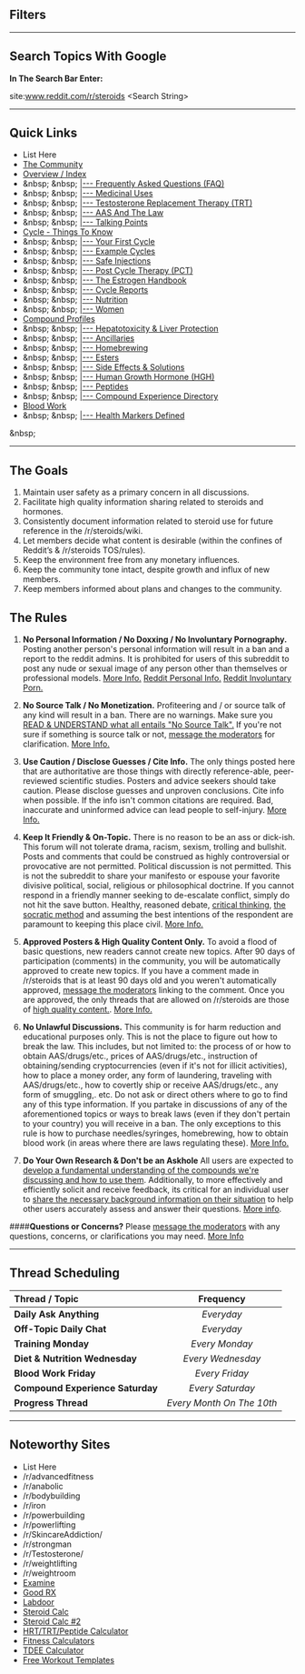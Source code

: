 Filters
------------------------------------

[](/r/steroids/search?q=flair%3Acycle&amp;restrict_sr=on&amp;sort=new#topiccycle)
[](/r/steroids/search?q=flair%3Abloodwork&amp;restrict_sr=on&amp;sort=new#topicbloodwork)
[](/r/steroids/search?q=flair%3Acompounds&amp;restrict_sr=on&amp;sort=new#topiccompounds)
[](/r/steroids/search?q=flair%3Ahelp&amp;restrict_sr=on&amp;sort=new#topichelp)
[](/r/steroids/search?q=flair%3Ahomebrew&amp;restrict_sr=on&amp;sort=new#topichomebrew)
[](/r/steroids/search?q=flair%3Anutrition&amp;restrict_sr=on&amp;sort=new#topicnutrition)
[](/r/steroids/search?q=flair%3Afemale&amp;restrict_sr=on&amp;sort=new#topicfemale)
[](/r/steroids/search?q=flair%3Aforum&amp;restrict_sr=on&amp;sort=new#topicforum)
[](/r/steroids/search?q=flair%3Aoff-topic&amp;restrict_sr=on&amp;sort=new#topicofftopic)
[](/r/steroids/search?q=flair%3Adiscussion&amp;restrict_sr=on&amp;sort=new#topicdiscussion)

***

Search Topics With Google
------------------------------------

**In The Search Bar Enter:**

site:www.reddit.com/r/steroids &lt;Search String&gt;

***

Quick Links
------------------------------------
* List Here
* [The Community](/steroids/index/subreddit_rules.md)
* [Overview / Index](/r/steroids/wiki)
* &amp;nbsp; &amp;nbsp; [|--- Frequently Asked Questions (FAQ)](/steroids/faq/list.md)
* &amp;nbsp; &amp;nbsp; [|--- Medicinal Uses](/steroids/medicinal/list.md)
* &amp;nbsp; &amp;nbsp; [|--- Testosterone Replacement Therapy (TRT)](/steroids/trt/list.md)
* &amp;nbsp; &amp;nbsp; [|--- AAS And The Law](/steroids/laws.md)
* &amp;nbsp; &amp;nbsp; [|--- Talking Points](/steroids/talkingpoints.md)  
* [Cycle - Things To Know](/steroids/thecycle/list.md)
* &amp;nbsp; &amp;nbsp; [|--- Your First Cycle](/steroids/your_first_cycle.md)
* &amp;nbsp; &amp;nbsp; [|--- Example Cycles](/steroids/thecycle/examples.md)
* &amp;nbsp; &amp;nbsp; [|--- Safe Injections](/steroids/thecycle/injecting.md)
* &amp;nbsp; &amp;nbsp; [|--- Post Cycle Therapy (PCT)](/steroids/thecycle/pct.md)
* &amp;nbsp; &amp;nbsp; [|--- The Estrogen Handbook](/steroids/the_estrogen_handbook.md)
* &amp;nbsp; &amp;nbsp; [|--- Cycle Reports](/steroids/reports/list.md)
* &amp;nbsp; &amp;nbsp; [|--- Nutrition](/steroids/nutrition.md)
* &amp;nbsp; &amp;nbsp; [|--- Women](/steroids/women.md)
* [Compound Profiles](/steroids/compounds/list.md)
* &amp;nbsp; &amp;nbsp; [|--- Hepatotoxicity &amp; Liver Protection](/steroids/hepatotoxicity.md)
* &amp;nbsp; &amp;nbsp; [|--- Ancillaries](/steroids/compounds/ancillaries.md)
* &amp;nbsp; &amp;nbsp; [|--- Homebrewing](/steroids/homebrew/list.md)
* &amp;nbsp; &amp;nbsp; [|--- Esters](/steroids/compounds/esters.md)
* &amp;nbsp; &amp;nbsp; [|--- Side Effects &amp; Solutions](/steroids/sides/list.md)
* &amp;nbsp; &amp;nbsp; [|--- Human Growth Hormone (HGH)](/steroids/growth_hormone.md)
* &amp;nbsp; &amp;nbsp; [|--- Peptides](/steroids/compounds/peptides.md)
* &amp;nbsp; &amp;nbsp; [|--- Compound Experience Directory](/steroids/compound_experience_threads.md)
* [Blood Work](/steroids/bloodwork/list.md) 
* &amp;nbsp; &amp;nbsp; [|--- Health Markers Defined](/steroids/bloodwork/health_markers.md)

&amp;nbsp;

***

The Goals
------------------------------  
1. Maintain user safety as a primary concern in all discussions.
2. Facilitate high quality information sharing related to steroids and hormones.
3. Consistently document information related to steroid use for future reference in the /r/steroids/wiki.
4. Let members decide what content is desirable (within the confines of Reddit’s &amp; /r/steroids TOS/rules). 
5. Keep the environment free from any monetary influences.
6. Keep the community tone intact, despite growth and influx of new members.
7. Keep members informed about plans and changes to the community.

The Rules  
---------------------
1. **No Personal Information / No Doxxing / No Involuntary Pornography.** Posting another person's personal information will result in a ban and a report to the reddit admins.  It is prohibited for users of this subreddit to post any nude or sexual image of any person other than themselves or professional models. [More Info.](/steroids/index/subreddit_rules.md#wiki_1._no_personal_information_.2F_no_doxxing_.2F_no_involuntary_pornography.) [Reddit Personal Info.](https://www.reddit.com/wiki/faq#wiki_is_posting_personal_information_ok.3F) [Reddit Involuntary Porn.](https://www.reddithelp.com/en/categories/rules-reporting/account-and-community-restrictions/do-not-post-involuntary-pornography)

2. **No Source Talk / No Monetization.** Profiteering and / or source talk of any kind will result in a ban.  There are no warnings. Make sure you [READ &amp; UNDERSTAND what all entails "No Source Talk".](/steroids/index/subreddit_rules.md#wiki_2._no_source_talk_.2F_no_monetization.) If you're not sure if something is source talk or not, [message the moderators](http://www.reddit.com/message/compose?to=%2Fr%2Fsteroids) for clarification. [More Info.](/r/steroids/wiki/index/subreddit_rules#wiki_2._no_source_talk_.2F_no_monetization.)

3. **Use Caution / Disclose Guesses / Cite Info.** The only things posted here that are authoritative are those things with directly reference-able, peer-reviewed scientific studies.  Posters and advice seekers should take caution. Please disclose guesses and unproven conclusions. Cite info when possible. If the info isn't common citations are required. Bad, inaccurate and uninformed advice can lead people to self-injury. [More Info.](/steroids/index/subreddit_rules.md#wiki_3._use_caution_.2F_disclose_guesses_.2F_cite_information)

4. **Keep It Friendly &amp; On-Topic.** There is no reason to be an ass or dick-ish. This forum will not tolerate drama, racism, sexism, trolling and bullshit. Posts and comments that could be construed as highly controversial or provocative are not permitted. Political discussion is not permitted. This is not the subreddit to share your manifesto or espouse your favorite divisive political, social, religious or philosophical doctrine. If you cannot respond in a friendly manner seeking to de-escalate conflict, simply do not hit the save button. Healthy, reasoned debate, [critical thinking](/steroids/critical_thinking.md), [the socratic method](http://en.wikipedia.org/wiki/Socratic_method) and assuming the best intentions of the respondent are paramount to keeping this place civil. [More Info.](/r/steroids/wiki/index/subreddit_rules#wiki_4._keep_it_friendly_and_on_topic.)

5. **Approved Posters &amp; High Quality Content Only.** To avoid a flood of basic questions, new readers cannot create new topics.  After 90 days of participation (comments) in the community, you will be automatically approved to create new topics. If you have a comment made in /r/steroids that is at least 90 days old and you weren't automatically approved, [message the moderators](http://www.reddit.com/message/compose?to=%2Fr%2Fsteroids) linking to the comment. Once you are approved, the only threads that are allowed on /r/steroids are those of [high quality content.](/steroids/index/subreddit_rules.md#wiki_what_is_low_quality_content.3F). [More Info.](/r/steroids/wiki/index/subreddit_rules#wiki_5._approved_posters_.26amp.3B_high_quality_content_only.)

6. **No Unlawful Discussions.** This community is for harm reduction and educational purposes only. This is not the place to figure out how to break the law. This includes, but not limited to: the process of or how to obtain AAS/drugs/etc., prices of AAS/drugs/etc., instruction of obtaining/sending cryptocurrencies (even if it's not for illicit activities), how to place a money order, any form of laundering, traveling with AAS/drugs/etc., how to covertly ship or receive AAS/drugs/etc., any form of smuggling,. etc. Do not ask or direct others where to go to find any of this type information. If you partake in discussions of any of the aforementioned topics or ways to break laws (even if they don't pertain to your country) you will receive in a ban. The only exceptions to this rule is how to purchase needles/syringes, homebrewing, how to obtain blood work (in areas where there are laws regulating these). [More Info.](/steroids/index/subreddit_rules.md#wiki_6._no_unlawful_discussions.)

7. **Do Your Own Research &amp; Don't be an Askhole** All users are expected to [develop a fundamental understanding of the compounds we're discussing and how to use them](/steroids/index/subreddit_rules.md#wiki_do_your_own_research). Additionally, to more effectively and efficiently solicit and receive feedback, its critical for an individual user to [share the necessary background information on their situation](https://www.reddit.com/r/steroids/wiki/index/subreddit_rules#wiki_don.27t_be_an_askhole) to help other users accurately assess and answer their questions. [More info](https://www.reddit.com/r/steroids/wiki/index/subreddit_rules#wiki_7.3A_do_your_own_research_and_don.27t_be_an_askhole.).

####**Questions or Concerns?** Please [message the moderators](http://www.reddit.com/message/compose?to=%2Fr%2Fsteroids) with any questions, concerns, or clarifications you may need. [More Info](/steroids/index/subreddit_rules.md#wiki_questions_and_concerns.3F)

***

Thread Scheduling
------------------------------------
Thread / Topic | Frequency
:--------------|:--------------:
**Daily Ask Anything** | *Everyday*
**Off-Topic Daily Chat** | *Everyday*
**Training Monday** | *Every Monday*
**Diet &amp; Nutrition Wednesday** | *Every Wednesday*
**Blood Work Friday** | *Every Friday*
**Compound Experience Saturday** | *Every Saturday*
**Progress Thread** | *Every Month On The 10th*
 
***

Noteworthy Sites
------------------------------------
* List Here
* /r/advancedfitness
* /r/anabolic 
* /r/bodybuilding
* /r/iron
* /r/powerbuilding
* /r/powerlifting
* /r/SkincareAddiction/ 
* /r/strongman
* /r/Testosterone/
* /r/weightlifting
* /r/weightroom
* [Examine](https://examine.com/)
* [Good RX](http://www.goodrx.com/)
* [Labdoor](https://labdoor.com/)
* [Steroid Calc](http://www.steroidplanner.com/)
* [Steroid Calc #2](http://www.steroidplotter.com/)
* [HRT/TRT/Peptide Calculator](http://hrtcalculator.weebly.com/)
* [Fitness Calculators](https://www.calculator.net/fitness-and-health-calculator.html)
* [TDEE Calculator](https://www.calculator.net/tdee-calculator.html)
* [Free Workout Templates](https://liftvault.com/)